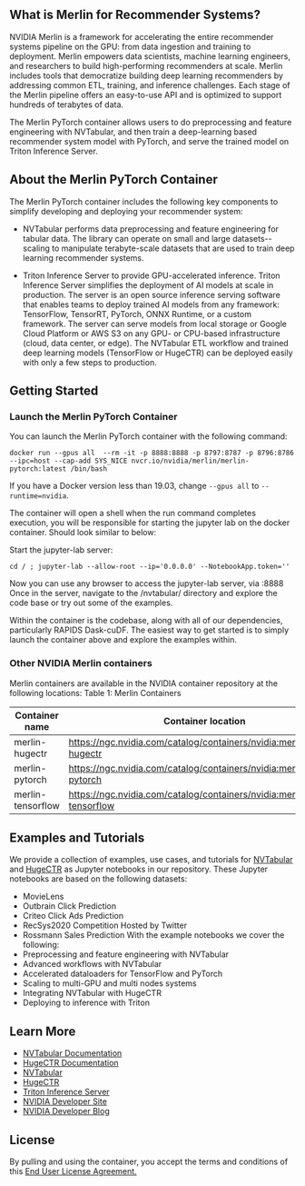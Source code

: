 ## What is Merlin for Recommender Systems?

NVIDIA Merlin is a framework for accelerating the entire recommender systems pipeline on the GPU: from data ingestion and training to deployment. Merlin empowers data scientists, machine learning engineers, and researchers to build high-performing recommenders at scale. Merlin includes tools that democratize building deep learning recommenders by addressing common ETL, training, and inference challenges. Each stage of the Merlin pipeline offers an easy-to-use API and is optimized to support hundreds of terabytes of data.

The Merlin PyTorch container allows users to do preprocessing and feature engineering with NVTabular, and then train a deep-learning based recommender system model with PyTorch, and serve the trained model on Triton Inference Server.

## About the Merlin PyTorch Container

The Merlin PyTorch container includes the following key components to simplify developing and deploying your recommender system:

- NVTabular performs data preprocessing and feature engineering for tabular data. The library can operate on small and large datasets--scaling to manipulate terabyte-scale datasets that are used to train deep learning recommender systems.

- Triton Inference Server to provide GPU-accelerated inference. Triton Inference Server simplifies the deployment of AI models at scale in production. The server is an open source inference serving software that enables teams to deploy trained AI models from any framework: TensorFlow, TensorRT, PyTorch, ONNX Runtime, or a custom framework. The server can serve models from local storage or Google Cloud Platform or AWS S3 on any GPU- or CPU-based infrastructure (cloud, data center, or edge). The NVTabular ETL workflow and trained deep learning models (TensorFlow or HugeCTR) can be deployed easily with only a few steps to production.

## Getting Started

### Launch the Merlin PyTorch Container

You can launch the Merlin PyTorch container with the following command:

```
docker run --gpus all  --rm -it -p 8888:8888 -p 8797:8787 -p 8796:8786 --ipc=host --cap-add SYS_NICE nvcr.io/nvidia/merlin/merlin-pytorch:latest /bin/bash
```

If you have a Docker version less than 19.03, change `--gpus all` to `--runtime=nvidia`.

The container will open a shell when the run command completes execution, you will be responsible for starting the jupyter lab on the docker container. Should look similar to below:

Start the jupyter-lab server:

```
cd / ; jupyter-lab --allow-root --ip='0.0.0.0' --NotebookApp.token=''
```

Now you can use any browser to access the jupyter-lab server, via :8888
Once in the server, navigate to the /nvtabular/ directory and explore the code base or try out some of the examples.

Within the container is the codebase, along with all of our dependencies, particularly RAPIDS Dask-cuDF. The easiest way to get started is to simply launch the container above and explore the examples within.

### Other NVIDIA Merlin containers

Merlin containers are available in the NVIDIA container repository at the following locations:
Table 1: Merlin Containers

| Container name    | Container location                                                        | Functionality         |
| ----------------- | ------------------------------------------------------------------------- | --------------------- |
| merlin-hugectr    | https://ngc.nvidia.com/catalog/containers/nvidia:merlin:merlin-hugectr    | Merlin and HugeCTR    |
| merlin-pytorch    | https://ngc.nvidia.com/catalog/containers/nvidia:merlin:merlin-pytorch    | Merlin and PyTorch    |
| merlin-tensorflow | https://ngc.nvidia.com/catalog/containers/nvidia:merlin:merlin-tensorflow | Merlin and TensorFlow |

## Examples and Tutorials

We provide a collection of examples, use cases, and tutorials for [NVTabular](https://github.com/NVIDIA/NVTabular/tree/main/examples) and [HugeCTR](https://github.com/NVIDIA/HugeCTR/tree/main/notebooks) as Jupyter notebooks in our repository. These Jupyter notebooks are based on the following datasets:

- MovieLens
- Outbrain Click Prediction
- Criteo Click Ads Prediction
- RecSys2020 Competition Hosted by Twitter
- Rossmann Sales Prediction
  With the example notebooks we cover the following:
- Preprocessing and feature engineering with NVTabular
- Advanced workflows with NVTabular
- Accelerated dataloaders for TensorFlow and PyTorch
- Scaling to multi-GPU and multi nodes systems
- Integrating NVTabular with HugeCTR
- Deploying to inference with Triton

## Learn More

- [NVTabular Documentation](https://nvidia-merlin.github.io/NVTabular/main/Introduction.html)
- [HugeCTR Documentation](https://nvidia-merlin.github.io/HugeCTR/master/hugectr_user_guide.html)
- [NVTabular](https://github.com/nvidia-merlin/nvtabular)
- [HugeCTR](https://github.com/nvidia-merlin/hugectr)
- [Triton Inference Server](https://github.com/triton-inference-server/server)
- [NVIDIA Developer Site](https://developer.nvidia.com/nvidia-merlin#getstarted)
- [NVIDIA Developer Blog](https://medium.com/nvidia-merlin)

## License

By pulling and using the container, you accept the terms and conditions of this [End User License Agreement.](https://developer.download.nvidia.com/licenses/NVIDIA_Deep_Learning_Container_License.pdf)
